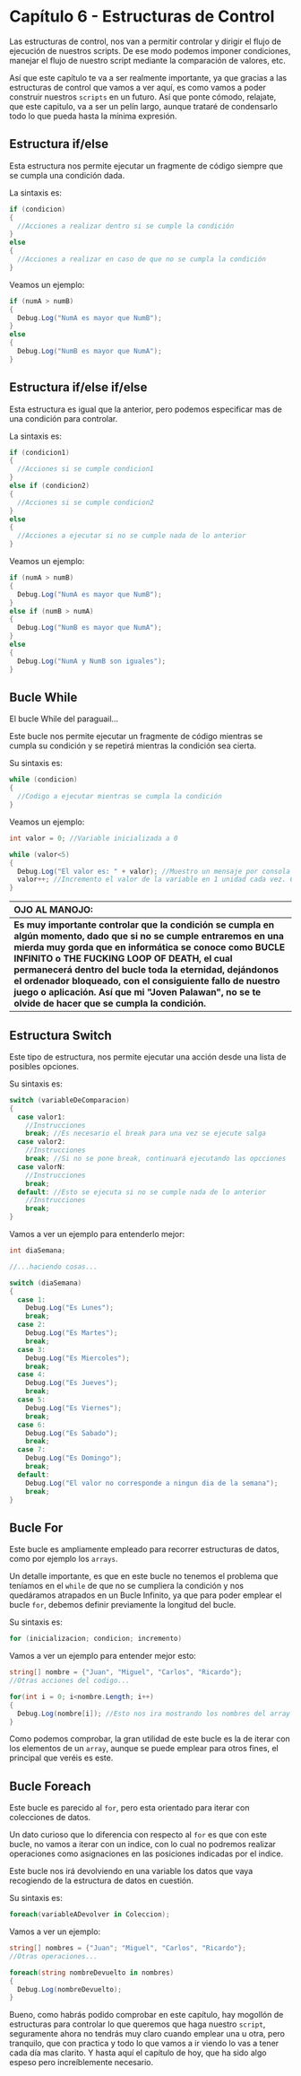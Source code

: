 # Capítulo 6 - Estructuras de Control

Las estructuras de control, nos van a permitir controlar y dirigir el flujo de ejecución de nuestros scripts. De ese modo podemos imponer condiciones, manejar el flujo de nuestro script mediante la comparación de valores, etc.

Así que este capítulo te va a ser realmente importante, ya que gracias a las estructuras de control que vamos a ver aquí, es como vamos a poder construir nuestros `scripts` en un futuro. Así que ponte cómodo, relajate, que este capitulo, va a ser un pelín largo, aunque trataré de condensarlo todo lo que pueda hasta la mínima expresión.

  ## Estructura if/else
  
  Esta estructura nos permite ejecutar un fragmente de código siempre que se cumpla una condición dada.
  
  La sintaxis es:
  
  ```c#
  if (condicion)
  {
    //Acciones a realizar dentro si se cumple la condición
  }
  else
  {
    //Acciones a realizar en caso de que no se cumpla la condición
  }
  ```
  
  Veamos un ejemplo:
  
  ```c#
  if (numA > numB)
  {
    Debug.Log("NumA es mayor que NumB");
  }
  else
  {
    Debug.Log("NumB es mayor que NumA");
  }
  ```

  ## Estructura if/else if/else
  
  Esta estructura es igual que la anterior, pero podemos especificar mas de una condición para controlar.
  
  La sintaxis es:
  
  ```c#
  if (condicion1)
  {
    //Acciones si se cumple condicion1
  }
  else if (condicion2)
  {
    //Acciones si se cumple condicion2
  }
  else
  {
    //Acciones a ejecutar si no se cumple nada de lo anterior
  }
  ```
  
  Veamos un ejemplo:
  
  ```c#
  if (numA > numB)
  {
    Debug.Log("NumA es mayor que NumB");
  }
  else if (numB > numA)
  {
    Debug.Log("NumB es mayor que NumA");
  }
  else
  {
    Debug.Log("NumA y NumB son iguales");
  }
  ```

  ## Bucle While
  
  El bucle While del paraguail...
  
  Este bucle nos permite ejecutar un fragmente de código mientras se cumpla su condición y se repetirá mientras la condición sea cierta.
  
  Su sintaxis es:
  
  ```c#
  while (condicion)
  {
    //Codigo a ejecutar mientras se cumpla la condición
  }
  ```
  
  Veamos un ejemplo:
  
  ```c#
  int valor = 0; //Variable inicializada a 0
  
  while (valor<5)
  {
    Debug.Log("El valor es: " + valor); //Muestro un mensaje por consola indicando cuanto vale la variable mientras la condición del while sea cierta
    valor++; //Incremento el valor de la variable en 1 unidad cada vez. Cuando llegue a 5 se dejará de cumplir la condición y saldrá del bucle.
  }
  ```

  | **OJO AL MANOJO:** |
  |:---|
  | **Es muy importante controlar que la condición se cumpla en algún momento, dado que si no se cumple entraremos en una mierda muy gorda que en informática se conoce como BUCLE INFINITO o THE FUCKING LOOP OF DEATH, el cual permanecerá dentro del bucle toda la eternidad, dejándonos el  ordenador bloqueado, con el consiguiente fallo de nuestro juego o aplicación. Así que mi "Joven Palawan", no se te olvide de hacer que se cumpla la condición.** |

  ## Estructura Switch
  
  Este tipo de estructura, nos permite ejecutar una acción desde una lista de posibles opciones.
  
  Su sintaxis es:
  
  ```c#
  switch (variableDeComparacion)
  {
    case valor1:
      //Instrucciones
      break; //Es necesario el break para una vez se ejecute salga
    case valor2:
      //Instrucciones
      break; //Si no se pone break, continuará ejecutando las opcciones
    case valorN:
      //Instrucciones
      break;
    default: //Esto se ejecuta si no se cumple nada de lo anterior
      //Instrucciones
      break;
  }
  ```

  Vamos a ver un ejemplo para entenderlo mejor:
  
  ```c#
  int diaSemana;
  
  //...haciendo cosas...
  
  switch (diaSemana)
  {
    case 1:
      Debug.Log("Es Lunes");
      break;
    case 2:
      Debug.Log("Es Martes");
      break;
    case 3:
      Debug.Log("Es Miercoles");
      break;
    case 4:
      Debug.Log("Es Jueves");
      break;
    case 5:
      Debug.Log("Es Viernes");
      break;
    case 6:
      Debug.Log("Es Sabado");
      break;
    case 7:
      Debug.Log("Es Domingo");
      break;
    default:
      Debug.Log("El valor no corresponde a ningun dia de la semana");
      break;
  }
  ```

  ## Bucle For
  
  Este bucle es ampliamente empleado para recorrer estructuras de datos, como por ejemplo los `arrays`.
  
  Un detalle importante, es que en este bucle no tenemos el problema que teníamos en el `while` de que no se cumpliera la condición y nos quedáramos atrapados en un Bucle Infinito, ya que para poder emplear el bucle `for`, debemos definir previamente la longitud del bucle.
  
  Su sintaxis es:
  
  ```c#
  for (inicializacion; condicion; incremento)
  ```
  
  Vamos a ver un ejemplo para entender mejor esto:
  
  ```c#
  string[] nombre = {"Juan", "Miguel", "Carlos", "Ricardo"};
  //Otras acciones del codigo...
  
  for(int i = 0; i<nombre.Length; i++)
  {
    Debug.Log(nombre[i]); //Esto nos ira mostrando los nombres del array por pantalla.
  }
  ```
  
  Como podemos comprobar, la gran utilidad de este bucle es la de iterar con los elementos de un `array`, aunque se puede emplear para otros fines, el principal que veréis es este.

  ## Bucle Foreach

  Este bucle es parecido al `for`, pero esta orientado para iterar con colecciones de datos.

  Un dato curioso que lo diferencia con respecto al `for` es que con este bucle, no vamos a iterar con un indice, con lo cual no podremos realizar operaciones como asignaciones en las posiciones indicadas por el indice.
  
  Este bucle nos irá devolviendo en una variable los datos que vaya recogiendo de la estructura de datos en cuestión.
  
  Su sintaxis es:
  
  ```c#
  foreach(variableADevolver in Coleccion);
  ```
  
  Vamos a ver un ejemplo:
  
  ```c#
  string[] nombres = {"Juan"; "Miguel", "Carlos", "Ricardo"};
  //Otras operaciones...
  
  foreach(string nombreDevuelto in nombres)
  {
    Debug.Log(nombreDevuelto);
  }
  ```

Bueno, como habrás podido comprobar en este capítulo, hay mogollón de estructuras para controlar lo que queremos que haga nuestro `script`, seguramente ahora no tendrás muy claro cuando emplear una u otra, pero tranquilo, que con practica y todo lo que vamos a ir viendo lo vas a tener cada día mas clarito. Y hasta aquí el capítulo de hoy, que ha sido algo espeso pero increíblemente necesario.